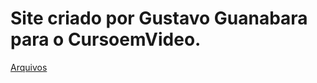 # Site criado por Gustavo Guanabara para o CursoemVideo.

[Arquivos](https://github.com/gustavoguanabara/html-css/blob/master/desafios/modulo-02/d010/desafio-android.pdf)